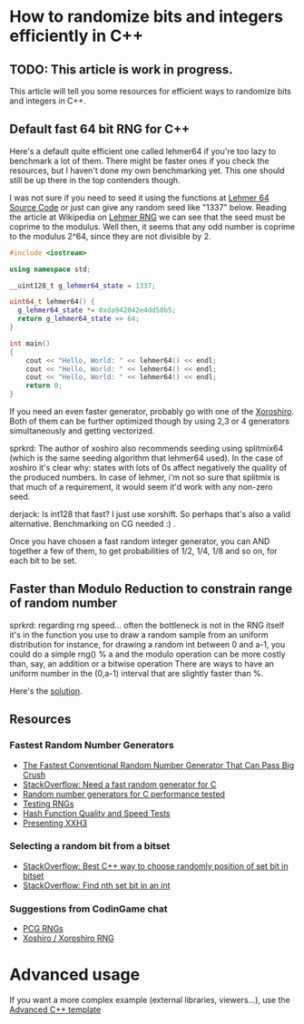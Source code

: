 # How to randomize bits and integers efficiently in C++

## TODO: This article is work in progress.

This article will tell you some resources for efficient ways to randomize bits and integers in C++.

## Default fast 64 bit RNG for C++

Here's a default quite efficient one called lehmer64 if you're too lazy to benchmark a lot of them.
There might be faster ones if you check the resources, but I haven't done my own benchmarking yet.
This one should still be up there in the top contenders though.

I was not sure if you need to seed it using the functions at
[Lehmer 64 Source Code](https://github.com/lemire/testingRNG/blob/master/source/lehmer64.h)
or just can give any random seed like "1337" below. Reading the article at Wikipedia on
[Lehmer RNG](https://en.wikipedia.org/wiki/Lehmer_random_number_generator) we can see that the seed must be
coprime to the modulus. Well then, it seems that any odd number is coprime to the modulus 2^64,
since they are not divisible by 2.

```C++ runnable
#include <iostream>

using namespace std;

__uint128_t g_lehmer64_state = 1337;

uint64_t lehmer64() {
  g_lehmer64_state *= 0xda942042e4dd58b5;
  return g_lehmer64_state >> 64;
}

int main() 
{
    cout << "Hello, World: " << lehmer64() << endl;
    cout << "Hello, World: " << lehmer64() << endl;
    cout << "Hello, World: " << lehmer64() << endl;
    return 0;
}
```

If you need an even faster generator, probably go with one of the [Xoroshiro](https://prng.di.unimi.it/).
Both of them can be further optimized though by using 2,3 or 4 generators simultaneously and getting vectorized.

sprkrd: The author of xoshiro also recommends seeding using splitmix64 (which is the same seeding algorithm that lehmer64 used).
In the case of xoshiro it's clear why: states with lots of 0s affect negatively the quality of the produced numbers.
In case of lehmer, i'm not so sure that splitmix is that much of a requirement, it would seem it'd work with any non-zero seed.

derjack: Is int128 that fast? I just use xorshift. So perhaps that's also a valid alternative. Benchmarking on CG needed :) .

Once you have chosen a fast random integer generator, you can AND together a few of them, to get probabilities of 1/2, 1/4, 1/8 and so on, for each bit to be set.

## Faster than Modulo Reduction to constrain range of random number

sprkrd: regarding rng speed... often the bottleneck is not in the RNG itself
it's in the function you use to draw a random sample from an uniform distribution
for instance, for drawing a random int between 0 and a-1, you could do a simple rng() % a
and the modulo operation can be more costly than, say, an addition or a bitwise operation
There are ways to have an uniform number in the (0,a-1) interval that are slightly faster than %.

Here's the [solution](https://lemire.me/blog/2016/06/27/a-fast-alternative-to-the-modulo-reduction/).

## Resources

### Fastest Random Number Generators
 - [The Fastest Conventional Random Number Generator That Can Pass Big Crush](https://lemire.me/blog/2019/03/19/the-fastest-conventional-random-number-generator-that-can-pass-big-crush/)
 - [StackOverflow: Need a fast random generator for C](https://stackoverflow.com/questions/1640258/need-a-fast-random-generator-for-c)
 - [Random number generators for C performance tested](https://thompsonsed.co.uk/random-number-generators-for-c-performance-tested)
 - [Testing RNGs](https://github.com/lemire/testingRNG)
 - [Hash Function Quality and Speed Tests](https://github.com/rurban/smhasher/)
 - [Presenting XXH3](https://fastcompression.blogspot.com/2019/03/presenting-xxh3.html)

### Selecting a random bit from a bitset 
 - [StackOverflow: Best C++ way to choose randomly position of set bit in bitset](https://stackoverflow.com/questions/37460396/best-c-way-to-choose-randomly-position-of-set-bit-in-bitset)
 - [StackOverflow: Find nth set bit in an int](https://stackoverflow.com/questions/7669057/find-nth-set-bit-in-an-int)

### Suggestions from CodinGame chat

 - [PCG RNGs](https://www.pcg-random.org/index.html)
 - [Xoshiro / Xoroshiro RNG](https://prng.di.unimi.it/)

# Advanced usage

If you want a more complex example (external libraries, viewers...), use the [Advanced C++ template](https://tech.io/select-repo/598)
